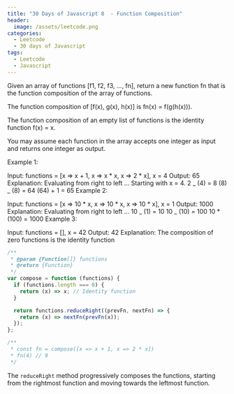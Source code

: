 ```yaml
---
title: "30 Days of Javascript 8  - Function Composition"
header:
  image: /assets/leetcode.png
categories:
  - Leetcode
  - 30 days of Javascript
tags:
  - Leetcode
  - Javascript
---
```


Given an array of functions [f1, f2, f3, ..., fn], return a new function fn that is the function composition of the array of functions.

The function composition of [f(x), g(x), h(x)] is fn(x) = f(g(h(x))).

The function composition of an empty list of functions is the identity function f(x) = x.

You may assume each function in the array accepts one integer as input and returns one integer as output.

Example 1:

Input: functions = [x => x + 1, x => x * x, x => 2 * x], x = 4
Output: 65
Explanation:
Evaluating from right to left ...
Starting with x = 4.
2 _ (4) = 8
(8) _ (8) = 64
(64) + 1 = 65
Example 2:

Input: functions = [x => 10 * x, x => 10 * x, x => 10 * x], x = 1
Output: 1000
Explanation:
Evaluating from right to left ...
10 _ (1) = 10
10 _ (10) = 100
10 \* (100) = 1000
Example 3:

Input: functions = [], x = 42
Output: 42
Explanation:
The composition of zero functions is the identity function

```js
/**
 * @param {Function[]} functions
 * @return {Function}
 */
var compose = function (functions) {
  if (functions.length === 0) {
    return (x) => x; // Identity function
  }

  return functions.reduceRight((prevFn, nextFn) => {
    return (x) => nextFn(prevFn(x));
  });
};

/**
 * const fn = compose([x => x + 1, x => 2 * x])
 * fn(4) // 9
 */
```

The `reduceRight` method progressively composes the functions, starting from the rightmost function and moving towards the leftmost function.
